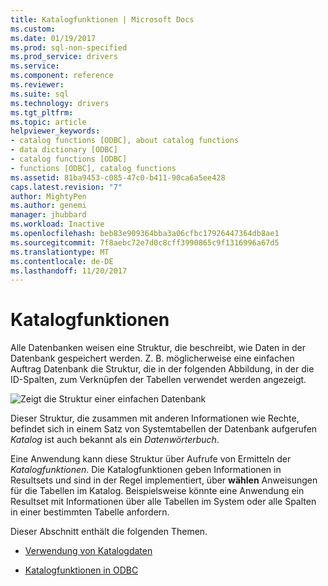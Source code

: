 ```yaml
---
title: Katalogfunktionen | Microsoft Docs
ms.custom: 
ms.date: 01/19/2017
ms.prod: sql-non-specified
ms.prod_service: drivers
ms.service: 
ms.component: reference
ms.reviewer: 
ms.suite: sql
ms.technology: drivers
ms.tgt_pltfrm: 
ms.topic: article
helpviewer_keywords:
- catalog functions [ODBC], about catalog functions
- data dictionary [ODBC]
- catalog functions [ODBC]
- functions [ODBC], catalog functions
ms.assetid: 81ba9453-c085-47c0-b411-90ca6a5ee428
caps.latest.revision: "7"
author: MightyPen
ms.author: genemi
manager: jhubbard
ms.workload: Inactive
ms.openlocfilehash: beb83e909364bba3a06cfbc17926447364db8ae1
ms.sourcegitcommit: 7f8aebc72e7d0c8cff3990865c9f1316996a67d5
ms.translationtype: MT
ms.contentlocale: de-DE
ms.lasthandoff: 11/20/2017
---
```

# <a name="catalog-functions"></a>Katalogfunktionen
Alle Datenbanken weisen eine Struktur, die beschreibt, wie Daten in der Datenbank gespeichert werden. Z. B. möglicherweise eine einfachen Auftrag Datenbank die Struktur, die in der folgenden Abbildung, in der die ID-Spalten, zum Verknüpfen der Tabellen verwendet werden angezeigt.  
  
 ![Zeigt die Struktur einer einfachen Datenbank](../../../odbc/reference/develop-app/media/pr19.gif "pr19")  
  
 Dieser Struktur, die zusammen mit anderen Informationen wie Rechte, befindet sich in einem Satz von Systemtabellen der Datenbank aufgerufen *Katalog* ist auch bekannt als ein *Datenwörterbuch*.  
  
 Eine Anwendung kann diese Struktur über Aufrufe von Ermitteln der *Katalogfunktionen*. Die Katalogfunktionen geben Informationen in Resultsets und sind in der Regel implementiert, über **wählen** Anweisungen für die Tabellen im Katalog. Beispielsweise könnte eine Anwendung ein Resultset mit Informationen über alle Tabellen im System oder alle Spalten in einer bestimmten Tabelle anfordern.  
  
 Dieser Abschnitt enthält die folgenden Themen.  
  
-   [Verwendung von Katalogdaten](../../../odbc/reference/develop-app/uses-of-catalog-data.md)  
  
-   [Katalogfunktionen in ODBC](../../../odbc/reference/develop-app/catalog-functions-in-odbc.md)
